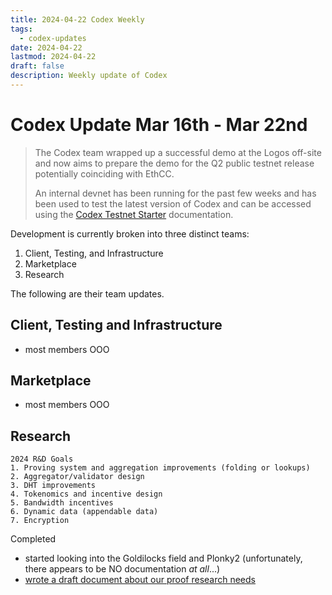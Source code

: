 ```yaml
---
title: 2024-04-22 Codex Weekly
tags:
  - codex-updates
date: 2024-04-22
lastmod: 2024-04-22
draft: false
description: Weekly update of Codex
---
```


# Codex Update Mar 16th - Mar 22nd
> The Codex team wrapped up a successful demo at the Logos off-site and now aims to prepare the demo for the Q2 public testnet release potentially coinciding with EthCC. 
> 
> An internal devnet has been running for the past few weeks and has been used to test the latest version of Codex and can be accessed using the [Codex Testnet Starter](https://github.com/codex-storage/codex-testnet-starter) documentation.

Development is currently broken into three distinct teams: 

1. Client, Testing, and Infrastructure
2. Marketplace 
3. Research

The following are their team updates.

## Client, Testing and Infrastructure
- most members OOO

## Marketplace
- most members OOO

## Research
```
2024 R&D Goals
1. Proving system and aggregation improvements (folding or lookups)
2. Aggregator/validator design
3. DHT improvements
4. Tokenomics and incentive design
5. Bandwidth incentives
6. Dynamic data (appendable data)
7. Encryption
```

Completed
- started looking into the Goldilocks field and Plonky2 (unfortunately, there appears to be NO documentation _at all_...)
- [wrote a draft document about our proof research needs](https://hackmd.io/@bkomuves/SJGyefxZR)